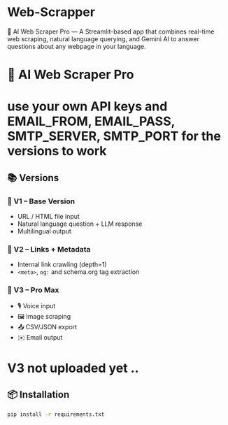 # Web-Scrapper
🚀 AI Web Scraper Pro — A Streamlit-based app that combines real-time web scraping, natural language querying, and Gemini AI to answer questions about any webpage in your language.
# 🤖 AI Web Scraper Pro
# use your own API keys and EMAIL_FROM, EMAIL_PASS, SMTP_SERVER, SMTP_PORT for the versions to work

## 📚 Versions

### 🔹 V1 – Base Version
- URL / HTML file input
- Natural language question + LLM response
- Multilingual output

### 🔹 V2 – Links + Metadata
- Internal link crawling (depth=1)
- `<meta>`, `og:` and schema.org tag extraction

### 🔹 V3 – Pro Max
- 🎙 Voice input
- 🖼 Image scraping
- 📤 CSV/JSON export
- ✉️ Email output

# V3 not uploaded yet ..

## 📦 Installation

```bash
pip install -r requirements.txt
